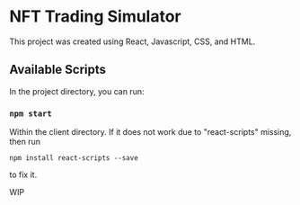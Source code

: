 # NFT Trading Simulator

This project was created using React, Javascript, CSS, and HTML.

## Available Scripts

In the project directory, you can run:

### `npm start`

Within the client directory. If it does not work due to "react-scripts" missing, then run

`npm install react-scripts --save`

to fix it.

WIP